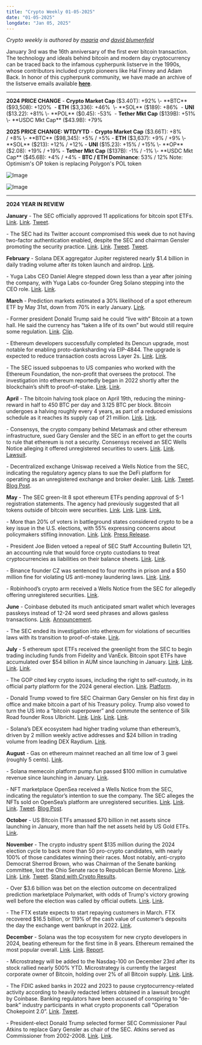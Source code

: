 ```yaml
---
title: "Crypto Weekly 01-05-2025"
date: "01-05-2025"
longdate: "Jan 05, 2025"
---
```


*Crypto weekly is authored by [maaria](https://x.com/maariabajwa) and [david blumenfeld](https://x.com/serdave_eth)*


January 3rd was the 16th anniversary of the first ever bitcoin transaction. The technology and ideals behind bitcoin and modern day cryptocurrency can be traced back to the infamous cypherpunk listserve in the 1990s, whose contributors included crypto pioneers like Hal Finney and Adam Back. In honor of this cypherpunk community, we have made an archive of the listserve emails available **[here](https://archives.maaria.com/)**.

---

**2024 PRICE CHANGE**
\- **Crypto Market Cap** ($3.40T): +92% 
\- **BTC** ($93,508): +120% 
\- **ETH** ($3,336): +46% 
\- **SOL** ($189): +86% 
\- **UNI** ($13.22): +81% 
\- **POL** ($0.45): -53% 
\- **Tether Mkt Cap** ($139B): +51% 
\- **USDC Mkt Cap** ($43.9B): +79% 


**2025 PRICE CHANGE: WTD/YTD**
\- **Crypto Market Cap** ($3.66T): +8% / +8%
\- **BTC** ($98,345): +5% / +5%
\- **ETH** ($3,637): +9% / +9%
\- **SOL** ($213): +12% / +12%
\- **UNI** ($15.23): +15% / +15%
\- **OP** ($2.08): +19% / +19%
\- **Tether Mkt Cap** ($137B): -1% / -1%
\- **USDC Mkt Cap** ($45.6B): +4% / +4%
\- **BTC / ETH Dominance**: 53% / 12%
Note: Optimism's OP token is replacing Polygon's POL token

![Image](/images/01-05-2025-1.png)

![Image](/images/01-05-2025-2.png)

---
**2024 YEAR IN REVIEW**

**January**
\- The SEC officially approved 11 applications for bitcoin spot ETFs. [Link](https://www.nytimes.com/2024/01/09/business/sec-x-hack-bitcoin.html). [Link](https://decrypt.co/212190/sec-twitter-account-hacked-sends-false-bitcoin-etfs-approved-tweet). [Tweet](https://twitter.com/GaryGensler/status/1744833049064288387). 

\- The SEC had its Twitter account compromised this week due to not having two-factor authentication enabled, despite the SEC and chairman Gensler promoting the security practice. [Link](https://www.wired.com/story/sec-mandiant-x-two-factor-settings/). [Link](https://decrypt.co/212251/twitter-safety-compromised-sec-account-posted-fake-bitcoin-etf-tweet-didnt-enable-2fa). [Tweet](https://x.com/yourfriendSOMMI/status/1744927116448416072). [Tweet](https://x.com/GaryGensler/status/1716786621847392497). 

**February**
\- Solana DEX aggregator Jupiter registered nearly $1.4 billion in daily trading volume after its token launch and airdrop. [Link](https://www.theblock.co/post/275531/jupiter-daily-volume-record-jup-airdrop). 

\- Yuga Labs CEO Daniel Alegre stepped down less than a year after joining the company, with Yuga Labs co-founder Greg Solano stepping into the CEO role. [Link](https://www.bloomberg.com/news/articles/2024-02-21/bored-apes-nfts-developer-yuga-labs-co-founder-solana-returns-as-ceo). [Link](https://decrypt.co/218401/bored-ape-yuga-labs-garga-ceo-returns/). 

**March**
\- Prediction markets estimated a 30% likelihood of a spot ethereum ETF by May 31st, down from 70% in early January. [Link](https://www.theblock.co/post/282899/ether-spot-etf-end-of-may-approval-odds-plummet-to-28-on-polymarket). 

\- Former president Donald Trump said he could “live with” Bitcoin at a town hall. He said the currency has “taken a life of its own” but would still require some regulation. [Link](https://www.coindesk.com/policy/2024/02/23/trump-bitcoin-has-taken-on-a-life-of-its-own-will-probably-need-some-regulation/). [Clip](https://x.com/WatcherGuru/status/1760921942889296086). 

\- Ethereum developers successfully completed its Dencun upgrade, most notable for enabling proto-danksharding via EIP-4844. The upgrade is expected to reduce transaction costs across Layer 2s. [Link](https://www.theblock.co/post/282417/ethereum-layer-2s-show-dramatic-drop-in-transaction-fees-after-dencun). [Link](https://www.bloomberg.com/news/articles/2024-03-13/ethereum-network-finishes-cost-cutting-dencun-software-upgrade).

\- The SEC issued subpoenas to US companies who worked with the Ethereum Foundation, the non-profit that oversees the protocol. The investigation into ethereum reportedly began in 2022 shortly after the blockchain’s shift to proof-of-stake. [Link](https://fortune.com/crypto/2024/03/20/sec-gary-gensler-ethereum-security-commodity-crypto-foundation/). [Link](https://fortune.com/crypto/2024/03/21/securities-and-exchange-commission-subpoenas-ethereum-regulation/). 

**April**
\- The bitcoin halving took place on April 19th, reducing the mining-reward in half to 450 BTC per day and 3.125 BTC per block. Bitcoin undergoes a halving roughly every 4 years, as part of a reduced emissions schedule as it reaches its supply cap of 21 million. [Link](https://www.nytimes.com/2024/04/18/technology/bitcoin-halving-countdown.html). [Link](https://www.bloomberg.com/news/articles/2024-04-20/bitcoin-halving-cuts-supply-of-new-tokens-in-threat-to-miners).

\- Consensys, the crypto company behind Metamask and other ethereum infrastructure, sued Gary Gensler and the SEC in an effort to get the courts to rule that ethereum is not a security. Consensys received an SEC Wells Notice alleging it offered unregistered securities to users. [Link](https://www.axios.com/2024/04/25/consensys-ethereum-sec-lawsuit). [Link](https://www.bloomberg.com/news/articles/2024-04-25/crypto-firm-sues-sec-to-fend-off-oversight-of-ethereum). [Lawsuit](https://www.courtlistener.com/docket/68471897/consensys-software-inc-v-gensler/).

\- Decentralized exchange Uniswap received a Wells Notice from the SEC, indicating the regulatory agency plans to sue the DeFi platform for operating as an unregistered exchange and broker dealer. [Link](https://www.bloomberg.com/news/articles/2024-04-10/defi-exchange-creator-uniswap-labs-says-sec-sends-suit-warning). [Link](https://www.coindesk.com/policy/2024/04/10/defi-exchange-uniswap-receives-enforcement-notice-from-the-sec). [Tweet](https://x.com/haydenzadams/status/1778126466984575166). [Blog Post](https://blog.uniswap.org/fighting-for-defi). 

**May**
\- The SEC green-lit 8 spot ethereum ETFs pending approval of S-1 registration statements. The agency had previously suggested that all tokens outside of bitcoin were securities. [Link](https://www.theblock.co/post/295771/secs-lack-of-internal-coordination-suggests-ethereum-etf-pivot-entirely-political-source-says). [Link](https://www.nytimes.com/2024/05/23/technology/ether-etf-sec.html). [Link](https://fortune.com/crypto/2024/05/23/sec-completes-abrupt-u-turn-to-approve-ethereum-etfs-in-politically-driven-move/). [Link.](https://www.bloomberg.com/news/videos/2024-05-24/sec-opens-the-door-for-spot-ether-etfs) 

\- More than 20% of voters in battleground states considered crypto to be a key issue in the U.S. elections, with 55% expressing concerns about policymakers stifling innovation. [Link](https://www.morningstar.com/news/business-wire/20240507551232/dcg-poll-reveals-one-in-five-battleground-state-voters-consider-crypto-a-key-issue-in-2024-us-elections). [Link](https://www.theblock.co/post/292736/over-20-of-voters-in-swing-states-consider-crypto-a-key-issue-in-us-elections-survey). [Press Release](https://www.businesswire.com/news/home/20240507551232/en/DCG-Poll-Reveals-One-in-Five-Battleground-State-Voters-Consider-Crypto-a-Key-Issue-in-2024-U.S.-Elections). 

\- President Joe Biden vetoed a repeal of SEC Staff Accounting Bulletin 121, an accounting rule that would force crypto custodians to treat cryptocurrencies as liabilities on their balance sheets. [Link](https://www.bloomberg.com/news/articles/2024-06-01/biden-vetos-congressional-bid-to-void-sec-crypto-guidance). [Link](https://www.coindesk.com/policy/2024/05/31/us-president-biden-vetoes-resolution-overturning-sec-guidance). 

\- Binance founder CZ was sentenced to four months in prison and a $50 million fine for violating US anti-money laundering laws. [Link](https://www.theverge.com/2024/4/30/24144807/binance-founders-sentencing-hearing-liveblog?stream=business&utm_source=substack&utm_medium=email). [Link](https://fortune.com/crypto/2024/04/30/binance-founder-changpeng-cz-zhao-sentenced-to-4-months-in-prison-will-enter-as-countrys-richest-inmate/). 

\- Robinhood’s crypto arm received a Wells Notice from the SEC for allegedly offering unregistered securities. [Link](https://decrypt.co/229516/robinhood-crypto-sec-wells-notice).

**June**
\- Coinbase debuted its much anticipated smart wallet which leverages passkeys instead of 12-24 word seed phrases and allows gasless transactions. [Link](https://decrypt.co/233925/coinbase-debuts-smart-wallet-gunning-to-bring-1-billion-users-to-crypto). [Announcement](https://www.coinbase.com/en-de/blog/a-new-era-in-crypto-wallets-smart-wallet-is-here). 

\- The SEC ended its investigation into ethereum for violations of securities laws with its transition to proof-of-stake. [Link](https://www.theblock.co/post/300936/consensys-will-still-pursue-lawsuit-against-us-sec).

**July**
\- 5 ethereum spot ETFs received the greenlight from the SEC to begin trading including funds from Fidelity and VanEck. Bitcoin spot ETFs have accumulated over $54 billion in AUM since launching in January. [Link](https://www.bloomberg.com/news/articles/2024-07-17/ether-etf-battle-for-supremacy-ignites-as-firms-reveal-proposed-fund-fees). [Link](https://www.reuters.com/technology/spot-ether-etfs-likely-begin-trading-july-23-industry-sources-say-2024-07-15/). [Link](https://fortune.com/crypto/2024/07/17/ethereum-etfs/). [Link](https://www.theblock.co/post/306482/five-spot-ethereum-etfs-including-fidelity-will-launch-on-july-23-exchange-cboe-says-in-notices).

\- The GOP cited key crypto issues, including the right to self-custody, in its official party platform for the 2024 general election. [Link](https://www.theblock.co/post/304054/republican-party-champions-key-crypto-issues-in-2024-party-platform). [Platform](https://www.presidency.ucsb.edu/documents/2024-republican-party-platform).

\- Donald Trump vowed to fire SEC Chairman Gary Gensler on his first day in office and make bitcoin a part of his Treasury policy. Trump also vowed to turn the US into a “bitcoin superpower” and commute the sentence of Silk Road founder Ross Ulbricht. [Link](https://www.wsj.com/livecoverage/stock-market-today-earnings-dow-sp500-nasdaq-live-07-29-2024/card/here-are-donald-trump-s-plans-for-the-crypto-industry-earMuFwPFKTjLXTG2XHt). [Link](https://www.bloomberg.com/news/articles/2024-07-27/trump-pledges-to-fire-gensler-pick-regulators-who-love-crypto). [Link](https://www.nytimes.com/2024/07/27/us/politics/trump-bitcoin-crypto.html). [Link](https://www.politico.com/news/2024/05/25/trump-commute-ross-ulbricht-sentence-libertarian-convention-00160025).

\- Solana’s DEX ecosystem had higher trading volume than ethereum’s, driven by 2 million weekly active addresses and $24 billion in trading volume from leading DEX Raydium. [Link](https://www.theblock.co/post/308148/solanas-dex-ecosystem-may-be-outpacing-ethereums-in-terms-of-trading-activity). 

**August**
\- Gas on ethereum mainnet reached an all time low of 3 gwei (roughly 5 cents). [Link](https://www.dlnews.com/articles/defi/low-ethereum-gas-fees-are-making-eth-inflationary-again/). 

\- Solana memecoin platform pump.fun passed $100 million in cumulative revenue since launching in January. [Link](https://www.theblock.co/post/314054/pump-fun-surpasses-100-million-in-revenue-as-polymarket-outshines-nfts-in-august). 

\- NFT marketplace OpenSea received a Wells Notice from the SEC, indicating the regulator’s intention to sue the company. The SEC alleges the NFTs sold on OpenSea’s platform are unregistered securities. [Link](https://www.cnbc.com/2024/08/28/sec-issues-wells-notice-to-nft-marketplace-opensea.html). [Link](https://www.bloomberg.com/news/articles/2024-08-28/nft-marketplace-opensea-says-sec-gave-warning-of-enforcement-action). [Link](https://www.wsj.com/livecoverage/nvidia-earnings-stock-market-today-08-28-2024/card/nft-marketplace-opensea-faces-potential-sec-lawsuit-6zKh0yMrqEyWEMS9BCot). [Tweet](https://x.com/dfinzer/status/1828791832009953706). [Blog Post](https://opensea.io/blog/articles/taking-a-stand-for-a-better-internet).   

**October**
\- US Bitcoin ETFs amassed $70 billion in net assets since launching in January, more than half the net assets held by US Gold ETFs. [Link](https://decrypt.co/289503/us-bitcoin-etfs-amass-over-half-of-golds-holdings-in-first-year).

**November**
\- The crypto industry spent $135 million during the 2024 election cycle to back more than 50 pro-crypto candidates, with nearly 100% of those candidates winning their races. Most notably, anti-crypto Democrat Sherrod Brown, who was Chairman of the Senate banking committee, lost the Ohio Senate race to Republican Bernie Moreno. [Link](https://www.bloomberg.com/news/articles/2024-11-08/crypto-s-135-million-campaign-is-undefeated-in-48-races-so-far). [Link](https://www.bloomberg.com/news/articles/2024-11-06/sherrod-brown-ousted-in-ohio-as-republicans-flip-senate-seat). [Link](https://decrypt.co/290672/crypto-lobby-election-us-politics). [Tweet](https://x.com/brian_armstrong/status/1854028856409436226). [Stand with Crypto Results](https://www.standwithcrypto.org/politicians).

\- Over $3.6 billion was bet on the election outcome on decentralized prediction marketplace Polymarket, with odds of Trump's victory growing well before the election was called by official outlets. [Link](https://www.theblock.co/post/325038/polymarket-open-interest-drops-64-after-us-presidential-election). [Link](https://www.theblock.co/post/324738/donald-trump-polymarket).

\- The FTX estate expects to start repaying customers in March. FTX recovered $16.5 billion, or 119% of the cash value of customer’s deposits the day the exchange went bankrupt in 2022. [Link](https://www.dlnews.com/articles/regulation/ftx-expects-to-start-repaying-billions-to-customers-in-march/).

**December**
\- Solana was the top ecosystem for new crypto developers in 2024, beating ethereum for the first time in 8 years. Ethereum remained the most popular overall. [Link](https://unchainedcrypto.com/a-big-2024-crypto-trend-solana-attracts-more-new-developers-than-ethereum/). [Link](https://www.theblock.co/post/330627/electric-capital-report-shows-solana-as-the-top-ecosystem-for-new-developers-in-2024). [Report](https://www.developerreport.com/developer-report).

\- Microstrategy will be added to the Nasdaq-100 on December 23rd after its stock rallied nearly 500% YTD. Microstrategy is currently the largest corporate owner of Bitcoin, holding over 2% of all Bitcoin supply. [Link](https://www.reuters.com/technology/microstrategy-secures-nasdaq-100-inclusion-after-bitcoin-fueled-stock-surge-2024-12-14/). [Link](https://www.theblock.co/post/330903/microstrategy-to-join-nasdaq-100-qqq-etf-following-500-rally-this-year). 

\- The FDIC asked banks in 2022 and 2023 to pause cryptocurrency-related activity according to heavily redacted letters obtained in a lawsuit brought by Coinbase. Banking regulators have been accused of conspiring to “de-bank” industry participants in what crypto proponents call “Operation Chokepoint 2.0”. [Link](https://www.theblock.co/post/329817/fdic-asked-financial-institutions-to-pause-crypto-related-activity-according-to-letters-obtained-through-coinbase-lawsuit). [Tweet](https://x.com/iampaulgrewal/status/1865036008989106594). 

\- President-elect Donald Trump selected former SEC Commissioner Paul Atkins to replace Gary Gensler as chair of the SEC. Atkins served as Commissioner from 2002-2008. [Link](https://www.reuters.com/world/us/trump-picks-former-sec-commissioner-paul-atkins-run-agency-2024-12-04/). [Link](https://unchainedcrypto.com/trump-officially-nominates-paul-atkins-for-sec-chair/).